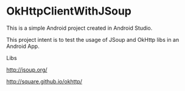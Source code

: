 # OkHttpClientWithJSoup


This is a simple Android project created in Android Studio.

This project intent is to test the usage of JSoup and OkHttp libs in an Android App.



Libs

http://jsoup.org/

http://square.github.io/okhttp/
